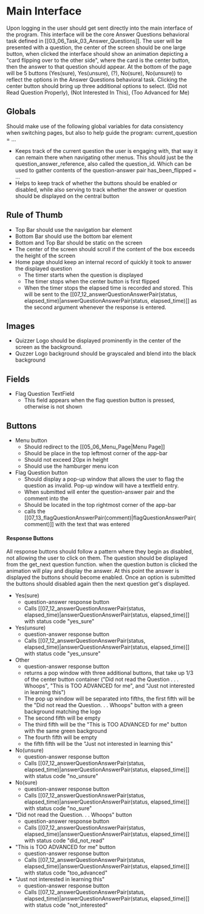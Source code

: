 # Main Interface 
Upon logging in the user should get sent directly into the main interface of the program. This interface will be the core Answer Questions behavioral task defined in [[03_06_Task_03_Answer_Questions]]. The user will be presented with a question, the center of the screen should be one large button, when clicked the interface should show an animation depicting a "card flipping over to the other side", where the card is the center button, then the answer to that question should appear. At the bottom of the page will be 5 buttons (Yes(sure), Yes(unsure), (?), No(sure), No(unsure)) to reflect the options in the Answer Questions behavioral task. Clicking the center button should bring up three additional options to select. (Did not Read Question Properly), (Not Interested In This), (Too Advanced for Me)
## Globals
Should make use of the following global variables for data consistency when switching pages, but also to help guide the program:
current_question = ...
- Keeps track of the current question the user is engaging with, that way it can remain there when navigating other menus. This should just be the question_answer_reference, also called the question_id. Which can be used to gather contents of the question-answer pair
has_been_flipped = ...
- Helps to keep track of whether the buttons should be enabled or disabled, while also serving to track whether the answer or question should be displayed on the central button
## Rule of Thumb
- Top Bar should use the navigation bar element
- Bottom Bar should use the bottom bar element
- Bottom and Top Bar should be static on the screen
- The center of the screen should scroll if the content of the box exceeds the height of the screen
- Home page should keep an internal record of quickly it took to answer the displayed question
	- The timer starts when the question is displayed
	- The timer stops when the center button is first flipped
	- When the timer stops the elapsed time is recorded and stored. This will be sent to the [[07_12_answerQuestionAnswerPair(status, elapsed_time)|answerQuestionAnswerPair(status, elapsed_time)]] as the second argument whenever the response is entered.
## Images
- Quizzer Logo should be displayed prominently in the center of the screen as the background.
- Quzzer Logo background should be grayscaled and blend into the black background
## Fields
- Flag Question TextField
	- This field appears when the flag question button is pressed, otherwise is not shown
## Buttons
- Menu button
	- Should redirect to the [[05_06_Menu_Page|Menu Page]]
	- Should be place in the top leftmost corner of the app-bar
	- Should not exceed 20px in height
	- Should use the hamburger menu icon
- Flag Question button
	- Should display a pop-up window that allows the user to flag the question as invalid. Pop-up window will have a textfield entry.
	- When submitted will enter the question-answer pair and the comment into the 
	- Should be located in the top rightmost corner of the app-bar
	- calls the [[07_13_flagQuestionAnswerPair(comment)|flagQuestionAnswerPair(comment)]] with the text that was entered
#### Response Buttons
All response buttons should follow a pattern where they begin as disabled, not allowing the user to click on them. The question should be displayed from the get_next question function. when the question button is clicked the animation will play and display the answer. At this point the answer is displayed the buttons should become enabled. Once an option is submitted the buttons should disabled again then the next question get's displayed.
- Yes(sure)
	- question-answer response button
	- Calls [[07_12_answerQuestionAnswerPair(status, elapsed_time)|answerQuestionAnswerPair(status, elapsed_time)]] with status code "yes_sure"
- Yes(unsure)
	- question-answer response button
	- Calls [[07_12_answerQuestionAnswerPair(status, elapsed_time)|answerQuestionAnswerPair(status, elapsed_time)]] with status code "yes_unsure"
- Other
	- question-answer response button
	- returns a pop window with three additional buttons, that take up 1/3 of the center button container ("Did not read the Question . . . Whoops", "This is TOO ADVANCED for me", and "Just not interested in learning this")
	- The pop up window will be separated into fifths, the first fifth will be the "Did not read the Question. . . Whoops" button with a green background matching the logo
	- The second fifth will be empty
	- The third fifth will be the "This is TOO ADVANCED for me" button with the same green background
	- The fourth fifth will be empty
	- the fifth fifth will be the "Just not interested in learning this"
- No(unsure)
	- question-answer response button
	- Calls [[07_12_answerQuestionAnswerPair(status, elapsed_time)|answerQuestionAnswerPair(status, elapsed_time)]] with status code "no_unsure"
- No(sure)
	- question-answer response button
	- Calls [[07_12_answerQuestionAnswerPair(status, elapsed_time)|answerQuestionAnswerPair(status, elapsed_time)]] with status code "no_sure"
- "Did not read the Question. . . Whoops" button
	- question-answer response button
	- Calls [[07_12_answerQuestionAnswerPair(status, elapsed_time)|answerQuestionAnswerPair(status, elapsed_time)]] with status code "did_not_read"
- "This is TOO ADVANCED for me" button
	- question-answer response button
	- Calls [[07_12_answerQuestionAnswerPair(status, elapsed_time)|answerQuestionAnswerPair(status, elapsed_time)]] with status code "too_advanced"
- "Just not interested in learning this"
	- question-answer response button
	- Calls [[07_12_answerQuestionAnswerPair(status, elapsed_time)|answerQuestionAnswerPair(status, elapsed_time)]] with status code "not_interested"